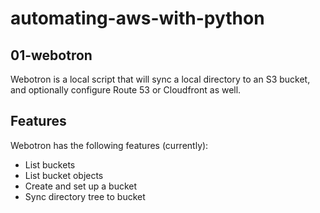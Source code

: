 # automating-aws-with-python

## 01-webotron 

Webotron is a local script that will sync a local directory to an S3 bucket, and optionally configure Route 53 or Cloudfront as well. 

## Features

Webotron has the following features (currently):

- List buckets
- List bucket objects
- Create and set up a bucket
- Sync directory tree to bucket